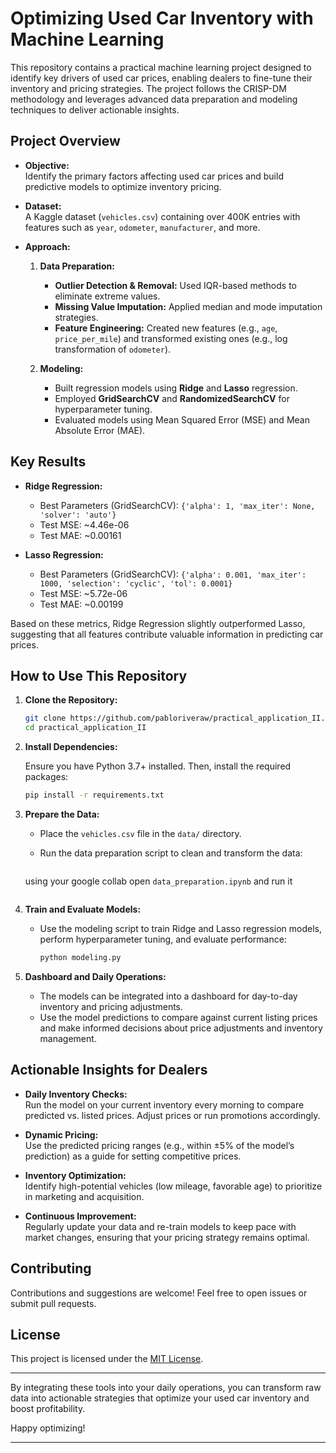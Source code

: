 # Optimizing Used Car Inventory with Machine Learning

This repository contains a practical machine learning project designed to identify key drivers of used car prices, enabling dealers to fine-tune their inventory and pricing strategies. The project follows the CRISP-DM methodology and leverages advanced data preparation and modeling techniques to deliver actionable insights.

## Project Overview

- **Objective:**  
  Identify the primary factors affecting used car prices and build predictive models to optimize inventory pricing.

- **Dataset:**  
  A Kaggle dataset (`vehicles.csv`) containing over 400K entries with features such as `year`, `odometer`, `manufacturer`, and more.

- **Approach:**  
  1. **Data Preparation:**  
     - **Outlier Detection & Removal:** Used IQR-based methods to eliminate extreme values.  
     - **Missing Value Imputation:** Applied median and mode imputation strategies.  
     - **Feature Engineering:** Created new features (e.g., `age`, `price_per_mile`) and transformed existing ones (e.g., log transformation of `odometer`).

  2. **Modeling:**  
     - Built regression models using **Ridge** and **Lasso** regression.  
     - Employed **GridSearchCV** and **RandomizedSearchCV** for hyperparameter tuning.
     - Evaluated models using Mean Squared Error (MSE) and Mean Absolute Error (MAE).

## Key Results

- **Ridge Regression:**  
  - Best Parameters (GridSearchCV): `{'alpha': 1, 'max_iter': None, 'solver': 'auto'}`
  - Test MSE: ~4.46e-06  
  - Test MAE: ~0.00161

- **Lasso Regression:**  
  - Best Parameters (GridSearchCV): `{'alpha': 0.001, 'max_iter': 1000, 'selection': 'cyclic', 'tol': 0.0001}`
  - Test MSE: ~5.72e-06  
  - Test MAE: ~0.00199

Based on these metrics, Ridge Regression slightly outperformed Lasso, suggesting that all features contribute valuable information in predicting car prices.

## How to Use This Repository

1. **Clone the Repository:**

   ```bash
   git clone https://github.com/pabloriveraw/practical_application_II.git
   cd practical_application_II
   ```

2. **Install Dependencies:**

   Ensure you have Python 3.7+ installed. Then, install the required packages:

   ```bash
   pip install -r requirements.txt
   ```

3. **Prepare the Data:**

   - Place the `vehicles.csv` file in the `data/` directory.
   - Run the data preparation script to clean and transform the data:

     ```bash
    using  your google collab  open  `data_preparation.ipynb` and run it
     ```

4. **Train and Evaluate Models:**

   - Use the modeling script to train Ridge and Lasso regression models, perform hyperparameter tuning, and evaluate performance:

     ```bash
     python modeling.py
     ```

5. **Dashboard and Daily Operations:**

   - The models can be integrated into a dashboard for day-to-day inventory and pricing adjustments.
   - Use the model predictions to compare against current listing prices and make informed decisions about price adjustments and inventory management.

## Actionable Insights for Dealers

- **Daily Inventory Checks:**  
  Run the model on your current inventory every morning to compare predicted vs. listed prices. Adjust prices or run promotions accordingly.

- **Dynamic Pricing:**  
  Use the predicted pricing ranges (e.g., within ±5% of the model’s prediction) as a guide for setting competitive prices.

- **Inventory Optimization:**  
  Identify high-potential vehicles (low mileage, favorable age) to prioritize in marketing and acquisition.

- **Continuous Improvement:**  
  Regularly update your data and re-train models to keep pace with market changes, ensuring that your pricing strategy remains optimal.

## Contributing

Contributions and suggestions are welcome! Feel free to open issues or submit pull requests.

## License

This project is licensed under the [MIT License](LICENSE).

---

By integrating these tools into your daily operations, you can transform raw data into actionable strategies that optimize your used car inventory and boost profitability.

Happy optimizing!

---
